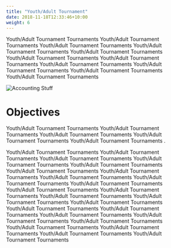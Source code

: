```yaml
---
title: "Youth/Adult Tournament"
date: 2018-11-18T12:33:46+10:00
weight: 6
---
```


Youth/Adult Tournament Tournaments Youth/Adult Tournament Tournaments Youth/Adult Tournament Tournaments Youth/Adult Tournament Tournaments Youth/Adult Tournament Tournaments Youth/Adult Tournament Tournaments Youth/Adult Tournament Tournaments Youth/Adult Tournament Tournaments Youth/Adult Tournament Tournaments Youth/Adult Tournament Tournaments Youth/Adult Tournament Tournaments 

![Accounting Stuff](/images/austin-distel-nGc5RT2HmF0-unsplash.jpg)

# Objectives

Youth/Adult Tournament Tournaments Youth/Adult Tournament Tournaments Youth/Adult Tournament Tournaments Youth/Adult Tournament Tournaments Youth/Adult Tournament Tournaments .

Youth/Adult Tournament Tournaments Youth/Adult Tournament Tournaments Youth/Adult Tournament Tournaments Youth/Adult Tournament Tournaments Youth/Adult Tournament Tournaments Youth/Adult Tournament Tournaments Youth/Adult Tournament Tournaments Youth/Adult Tournament Tournaments Youth/Adult Tournament Tournaments Youth/Adult Tournament Tournaments Youth/Adult Tournament Tournaments Youth/Adult Tournament Tournaments Youth/Adult Tournament Tournaments Youth/Adult Tournament Tournaments Youth/Adult Tournament Tournaments Youth/Adult Tournament Tournaments Youth/Adult Tournament Tournaments Youth/Adult Tournament Tournaments Youth/Adult Tournament Tournaments Youth/Adult Tournament Tournaments Youth/Adult Tournament Tournaments Youth/Adult Tournament Tournaments Youth/Adult Tournament Tournaments Youth/Adult Tournament Tournaments
